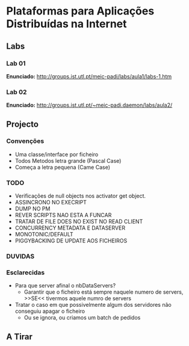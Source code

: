 Plataformas para Aplicações Distribuídas na Internet
====================================================

## Labs

### Lab 01

**Enunciado:** http://groups.ist.utl.pt/meic-padi/labs/aula1/labs-1.htm

### Lab 02

**Enunciado:** http://groups.ist.utl.pt/~meic-padi.daemon/labs/aula2/

## Projecto

### Convenções
*   Uma classe/interface por ficheiro
*   Todos Metodos letra grande (Pascal Case)
*   Começa a letra pequena (Came Case)

### TODO
*   Verificações de null objects nos activator get object.
*   ASSINCRONO NO EXECRIPT
*   DUMP NO PM
*   REVER SCRIPTS NAO ESTA A FUNCAR
*   TRATAR DE FILE DOES NO EXIST NO READ CLIENT
*   CONCURRENCY METADATA E DATASERVER
*   MONOTONIC/DEFAULT
*   PIGGYBACKING DE UPDATE AOS FICHEIROS

### DUVIDAS
### Esclarecidas
*   Para que server afinal o nbDataServers?
    *   Garantir que o ficheiro está sempre naquele numero de servers, >>SE<< tivermos aquele numro de servers
*   Tratar o caso em que possivelmente algum dos servidores não conseguiu apagar o ficheiro
    *   Ou se ignora, ou criamos um batch de pedidos

## A Tirar
